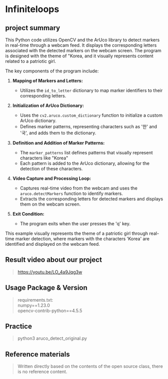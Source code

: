 # Infiniteloops

## project summary
This Python code utilizes OpenCV and the ArUco library to detect markers in real-time through a webcam feed. It displays the corresponding letters associated with the detected markers on the webcam screen. The program is designed with the theme of "Korea, and it visually represents content related to a patriotic girl.

The key components of the program include:

1. **Mapping of Markers and Letters:**
   - Utilizes the `id_to_letter` dictionary to map marker identifiers to their corresponding letters.

2. **Initialization of ArUco Dictionary:**
   - Uses the `cv2.aruco.custom_dictionary` function to initialize a custom ArUco dictionary.
   - Defines marker patterns, representing characters such as '한' and '국', and adds them to the dictionary.

3. **Definition and Addition of Marker Patterns:**
   - The `marker_patterns` list defines patterns that visually represent characters like "Korea"
   - Each pattern is added to the ArUco dictionary, allowing for the detection of these characters.

4. **Video Capture and Processing Loop:**
   - Captures real-time video from the webcam and uses the `aruco.detectMarkers` function to identify markers.
   - Extracts the corresponding letters for detected markers and displays them on the webcam screen.

5. **Exit Condition:**
   - The program exits when the user presses the 'q' key.

This example visually represents the theme of a patriotic girl through real-time marker detection, where markers with the characters 'Korea' are identified and displayed on the webcam feed.

## Result video about our project
> https://youtu.be/LO_4a9Jqg3w

## Usage Package & Version
> requirements.txt:  
> numpy==1.23.0  
> opencv-contrib-python==4.5.5  

## Practice
> python3 aruco_detect_original.py

## Reference materials
> Written directly based on the contents of the open source class, there is no reference content.
